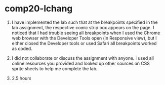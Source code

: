 # comp20-lchang

1. I have implemented the lab such that at the breakpoints specified in the lab assignment, the respective comic strip box appears on the page. I noticed that I had trouble seeing all breakpoints when I used the Chrome web browser with the Developer Tools open (in Responsive view), but I either closed the Developer tools or used Safari all breakpoints worked as coded.

2. I did not collaborate or discuss the assignment with anyone. I used all online resources you provided and looked up other sources on CSS sprite sheets to help me complete the lab.

3. 2.5 hours